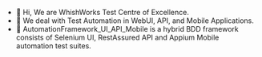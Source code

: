 - 👋 Hi, We are WhishWorks Test Centre of Excellence.
- 👀 We deal with Test Automation in WebUI, API, and Mobile Applications.
- 🌱 AutomationFramework_UI_API_Mobile is a hybrid BDD framework consists of Selenium UI, RestAssured API and Appium Mobile automation test suites.

